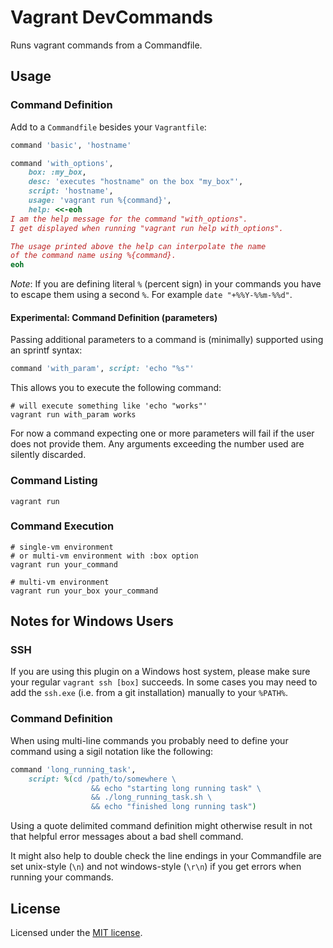 # Vagrant DevCommands

Runs vagrant commands from a Commandfile.


## Usage

### Command Definition

Add to a `Commandfile` besides your `Vagrantfile`:

```ruby
command 'basic', 'hostname'

command 'with_options',
    box: :my_box,
    desc: 'executes "hostname" on the box "my_box"',
    script: 'hostname',
    usage: 'vagrant run %{command}',
    help: <<-eoh
I am the help message for the command "with_options".
I get displayed when running "vagrant run help with_options".

The usage printed above the help can interpolate the name
of the command name using %{command}.
eoh
```

_Note_: If you are defining literal `%` (percent sign) in your commands you
have to escape them using a second `%`. For example `date "+%%Y-%%m-%%d"`.

#### Experimental: Command Definition (parameters)

Passing additional parameters to a command is (minimally) supported using an
sprintf syntax:

```ruby
command 'with_param', script: 'echo "%s"'
```

This allows you to execute the following command:

```shell
# will execute something like 'echo "works"'
vagrant run with_param works
```

For now a command expecting one or more parameters will fail if the user does
not provide them. Any arguments exceeding the number used are silently
discarded.

### Command Listing

```shell
vagrant run
```


### Command Execution

```shell
# single-vm environment
# or multi-vm environment with :box option
vagrant run your_command

# multi-vm environment
vagrant run your_box your_command
```


## Notes for Windows Users

### SSH

If you are using this plugin on a Windows host system, please make sure your
regular `vagrant ssh [box]` succeeds. In some cases you may need to add the
`ssh.exe` (i.e. from a git installation) manually to your `%PATH%`.

### Command Definition

When using multi-line commands you probably need to define your command using
a sigil notation like the following:

```ruby
command 'long_running_task',
    script: %(cd /path/to/somewhere \
                  && echo "starting long running task" \
                  && ./long_running_task.sh \
                  && echo "finished long running task")
```

Using a quote delimited command definition might otherwise result in not that
helpful error messages about a bad shell command.

It might also help to double check the line endings in your Commandfile are set
unix-style (`\n`) and not windows-style (`\r\n`) if you get errors when running
your commands.


## License

Licensed under the [MIT license](http://opensource.org/licenses/MIT).

